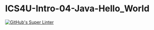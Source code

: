 # ICS4U-Intro-04-Java-Hello_World
[![GitHub's Super Linter](https://github.com/cameron-teed/ICS4U-Intro-04-Java-Hello_World/workflows/GitHub's%20Super%20Linter/badge.svg)](https://github.com/cameron-teed/ICS4U-Intro-04-Java-Hello_World/actions)
